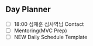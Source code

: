 ## Day Planner
- [ ] 18:00 심재훈 심사역님 Contact
- [ ] Mentoring(MVC Prep)
- [ ] NEW Daily Schedule Template